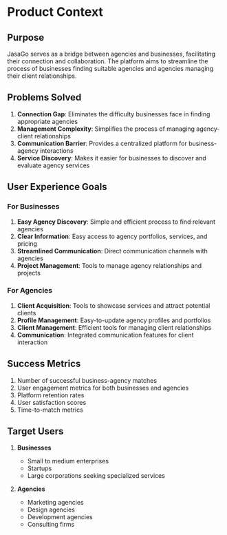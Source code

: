# Product Context

## Purpose
JasaGo serves as a bridge between agencies and businesses, facilitating their connection and collaboration. The platform aims to streamline the process of businesses finding suitable agencies and agencies managing their client relationships.

## Problems Solved
1. **Connection Gap**: Eliminates the difficulty businesses face in finding appropriate agencies
2. **Management Complexity**: Simplifies the process of managing agency-client relationships
3. **Communication Barrier**: Provides a centralized platform for business-agency interactions
4. **Service Discovery**: Makes it easier for businesses to discover and evaluate agency services

## User Experience Goals

### For Businesses
1. **Easy Agency Discovery**: Simple and efficient process to find relevant agencies
2. **Clear Information**: Easy access to agency portfolios, services, and pricing
3. **Streamlined Communication**: Direct communication channels with agencies
4. **Project Management**: Tools to manage agency relationships and projects

### For Agencies
1. **Client Acquisition**: Tools to showcase services and attract potential clients
2. **Profile Management**: Easy-to-update agency profiles and portfolios
3. **Client Management**: Efficient tools for managing client relationships
4. **Communication**: Integrated communication features for client interaction

## Success Metrics
1. Number of successful business-agency matches
2. User engagement metrics for both businesses and agencies
3. Platform retention rates
4. User satisfaction scores
5. Time-to-match metrics

## Target Users
1. **Businesses**
   - Small to medium enterprises
   - Startups
   - Large corporations seeking specialized services

2. **Agencies**
   - Marketing agencies
   - Design agencies
   - Development agencies
   - Consulting firms
